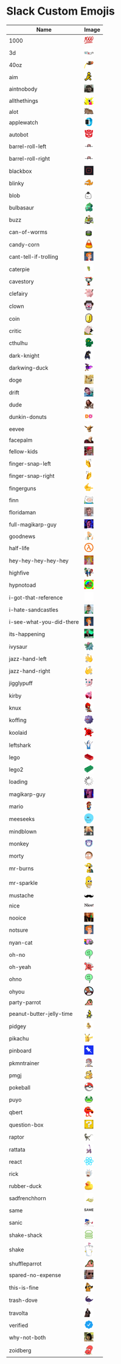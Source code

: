 # Slack Custom Emojis

| Name | Image |
| ---- | ----- |
| 1000 | <img src="emojis/1000.png" width="24" /> |
| 3d | <img src="emojis/3d.png" width="24" /> |
| 40oz | <img src="emojis/40oz.gif" width="24" /> |
| aim | <img src="emojis/aim.png" width="24" /> |
| aintnobody | <img src="emojis/aintnobody.gif" width="24" /> |
| allthethings | <img src="emojis/allthethings.jpg" width="24" /> |
| alot | <img src="emojis/alot.png" width="24" /> |
| applewatch | <img src="emojis/applewatch.jpg" width="24" /> |
| autobot | <img src="emojis/autobot.png" width="24" /> |
| barrel-roll-left | <img src="emojis/barrel-roll-left.gif" width="24" /> |
| barrel-roll-right | <img src="emojis/barrel-roll-right.gif" width="24" /> |
| blackbox | <img src="emojis/blackbox.jpg" width="24" /> |
| blinky | <img src="emojis/blinky.png" width="24" /> |
| blob | <img src="emojis/blob.gif" width="24" /> |
| bulbasaur | <img src="emojis/bulbasaur.png" width="24" /> |
| buzz | <img src="emojis/buzz.jpg" width="24" /> |
| can-of-worms | <img src="emojis/can-of-worms.gif" width="24" /> |
| candy-corn | <img src="emojis/candy-corn.png" width="24" /> |
| cant-tell-if-trolling | <img src="emojis/cant-tell-if-trolling.jpg" width="24" /> |
| caterpie | <img src="emojis/caterpie.png" width="24" /> |
| cavestory | <img src="emojis/cavestory.png" width="24" /> |
| clefairy | <img src="emojis/clefairy.png" width="24" /> |
| clown | <img src="emojis/clown.gif" width="24" /> |
| coin | <img src="emojis/coin.png" width="24" /> |
| critic | <img src="emojis/critic.png" width="24" /> |
| cthulhu | <img src="emojis/cthulhu.gif" width="24" /> |
| dark-knight | <img src="emojis/dark-knight.gif" width="24" /> |
| darkwing-duck | <img src="emojis/darkwing-duck.gif" width="24" /> |
| doge | <img src="emojis/doge.png" width="24" /> |
| drift | <img src="emojis/drift.jpg" width="24" /> |
| dude | <img src="emojis/dude.png" width="24" /> |
| dunkin-donuts | <img src="emojis/dunkin-donuts.png" width="24" /> |
| eevee | <img src="emojis/eevee.png" width="24" /> |
| facepalm | <img src="emojis/facepalm.png" width="24" /> |
| fellow-kids | <img src="emojis/fellow-kids.png" width="24" /> |
| finger-snap-left | <img src="emojis/finger-snap-left.png" width="24" /> |
| finger-snap-right | <img src="emojis/finger-snap-right.png" width="24" /> |
| fingerguns | <img src="emojis/fingerguns.gif" width="24" /> |
| finn | <img src="emojis/finn.png" width="24" /> |
| floridaman | <img src="emojis/floridaman.png" width="24" /> |
| full-magikarp-guy | <img src="emojis/full-magikarp-guy.gif" width="24" /> |
| goodnews | <img src="emojis/goodnews.png" width="24" /> |
| half-life | <img src="emojis/half-life.png" width="24" /> |
| hey-hey-hey-hey-hey | <img src="emojis/hey-hey-hey-hey-hey.gif" width="24" /> |
| highfive | <img src="emojis/highfive.png" width="24" /> |
| hypnotoad | <img src="emojis/hypnotoad.gif" width="24" /> |
| i-got-that-reference | <img src="emojis/i-got-that-reference.gif" width="24" /> |
| i-hate-sandcastles | <img src="emojis/i-hate-sandcastles.jpg" width="24" /> |
| i-see-what-you-did-there | <img src="emojis/i-see-what-you-did-there.gif" width="24" /> |
| its-happening | <img src="emojis/its-happening.gif" width="24" /> |
| ivysaur | <img src="emojis/ivysaur.png" width="24" /> |
| jazz-hand-left | <img src="emojis/jazz-hand-left.png" width="24" /> |
| jazz-hand-right | <img src="emojis/jazz-hand-right.png" width="24" /> |
| jigglypuff | <img src="emojis/jigglypuff.png" width="24" /> |
| kirby | <img src="emojis/kirby.png" width="24" /> |
| knux | <img src="emojis/knux.gif" width="24" /> |
| koffing | <img src="emojis/koffing.png" width="24" /> |
| koolaid | <img src="emojis/koolaid.png" width="24" /> |
| leftshark | <img src="emojis/leftshark.png" width="24" /> |
| lego | <img src="emojis/lego.png" width="24" /> |
| lego2 | <img src="emojis/lego2.png" width="24" /> |
| loading | <img src="emojis/loading.gif" width="24" /> |
| magikarp-guy | <img src="emojis/magikarp-guy.png" width="24" /> |
| mario | <img src="emojis/mario.gif" width="24" /> |
| meeseeks | <img src="emojis/meeseeks.png" width="24" /> |
| mindblown | <img src="emojis/mindblown.gif" width="24" /> |
| monkey | <img src="emojis/monkey.png" width="24" /> |
| morty | <img src="emojis/morty.png" width="24" /> |
| mr-burns | <img src="emojis/mr-burns.gif" width="24" /> |
| mr-sparkle | <img src="emojis/mr-sparkle.png" width="24" /> |
| mustache | <img src="emojis/mustache.jpg" width="24" /> |
| nice | <img src="emojis/nice.png" width="24" /> |
| nooice | <img src="emojis/nooice.gif" width="24" /> |
| notsure | <img src="emojis/notsure.jpg" width="24" /> |
| nyan-cat | <img src="emojis/nyan-cat.gif" width="24" /> |
| oh-no | <img src="emojis/oh-no.png" width="24" /> |
| oh-yeah | <img src="emojis/oh-yeah.png" width="24" /> |
| ohno | <img src="emojis/ohno.png" width="24" /> |
| ohyou | <img src="emojis/ohyou.png" width="24" /> |
| party-parrot | <img src="emojis/party-parrot.gif" width="24" /> |
| peanut-butter-jelly-time | <img src="emojis/peanut-butter-jelly-time.gif" width="24" /> |
| pidgey | <img src="emojis/pidgey.png" width="24" /> |
| pikachu | <img src="emojis/pikachu.png" width="24" /> |
| pinboard | <img src="emojis/pinboard.png" width="24" /> |
| pkmntrainer | <img src="emojis/pkmntrainer.png" width="24" /> |
| pmgj | <img src="emojis/pmgj.png" width="24" /> |
| pokeball | <img src="emojis/pokeball.png" width="24" /> |
| puyo | <img src="emojis/puyo.png" width="24" /> |
| qbert | <img src="emojis/qbert.gif" width="24" /> |
| question-box | <img src="emojis/question-box.jpg" width="24" /> |
| raptor | <img src="emojis/raptor.png" width="24" /> |
| rattata | <img src="emojis/rattata.png" width="24" /> |
| react | <img src="emojis/react.png" width="24" /> |
| rick | <img src="emojis/rick.png" width="24" /> |
| rubber-duck | <img src="emojis/rubber-duck.png" width="24" /> |
| sadfrenchhorn | <img src="emojis/sadfrenchhorn.gif" width="24" /> |
| same | <img src="emojis/same.png" width="24" /> |
| sanic | <img src="emojis/sanic.gif" width="24" /> |
| shake-shack | <img src="emojis/shake-shack.png" width="24" /> |
| shake | <img src="emojis/shake.png" width="24" /> |
| shuffleparrot | <img src="emojis/shuffleparrot.gif" width="24" /> |
| spared-no-expense | <img src="emojis/spared-no-expense.gif" width="24" /> |
| this-is-fine | <img src="emojis/this-is-fine.png" width="24" /> |
| trash-dove | <img src="emojis/trash-dove.gif" width="24" /> |
| travolta | <img src="emojis/travolta.gif" width="24" /> |
| verified | <img src="emojis/verified.png" width="24" /> |
| why-not-both | <img src="emojis/why-not-both.jpg" width="24" /> |
| zoidberg | <img src="emojis/zoidberg.jpg" width="24" /> |
